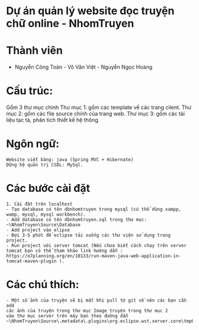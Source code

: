 #  Dự án quản lý website đọc truyện chữ online - NhomTruyen
# Thành viên
  + Nguyễn Công Toàn - Võ Văn Việt - Nguyễn Ngọc Hoàng
# Cấu trúc:
  Gồm 3 thư mục chính
    Thư mục 1: gồm các template về các trang cilent.
    Thư mục 2: gồm các file source chính của trang web.
    Thư mục 3: gồm các tài liệu tạc tả, phân tích thiết kế hệ thông.
# Ngôn ngữ: 
	Website viết bàng: java (Spring MVC + Hibernate)
	DÙng hệ quản trị CSDL: MySql.
# Các bước cài đặt
	1. Cài đặt trên localhost
	- Tạo database có tên dbnhomtruyen trong mysql (có thể dùng xampp, wamp, mysql, mysql workbench).
	- Add database có tên dbnhomtruyen.sql trong thư mục: ~\NhomTruyen\Source\Database
	- Add project vào elipse
	- Đợi 3-5 phút để eclipse tải xuống các thư viện sử dụng trong project.
	- Run project với server tomcat (Nếu chưa biết cách chạy trên server tomcat bạn có thể tham khảo link hướng dẫn : https://o7planning.org/en/10133/run-maven-java-web-application-in-tomcat-maven-plugin ).

# Các chú thích:
	- Một số ảnh của truyện sẽ bị mất khi pull từ git về nên các bạn cần add 
	các ảnh của truyện trong thư mục Image truyện trong thư mục 2 
	vào thư mục server trên máy bạn theo đường dẫn 
	~\NhomTruyen\Source\.metadata\.plugins\org.eclipse.wst.server.core\tmp0\wtpwebapps\WebsiteDocTruyen\truyen\img
